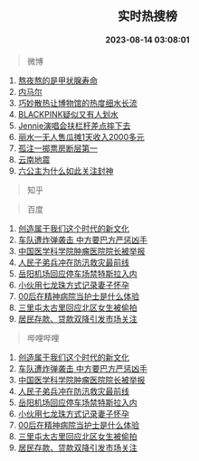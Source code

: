 <div align="center"><h2>实时热搜榜</h2><h4>2023-08-14 03:08:01</h4></div>

> 微博  

1. [熬夜熬的是甲状腺寿命](https://s.weibo.com/weibo?q=%23%E7%86%AC%E5%A4%9C%E7%86%AC%E7%9A%84%E6%98%AF%E7%94%B2%E7%8A%B6%E8%85%BA%E5%AF%BF%E5%91%BD%23&t=31&band_rank=1&Refer=top)<br />
2. [内马尔](https://s.weibo.com/weibo?q=%E5%86%85%E9%A9%AC%E5%B0%94&t=31&band_rank=2&Refer=top)<br />
3. [巧妙散热让博物馆的热度细水长流](https://s.weibo.com/weibo?q=%23%E5%B7%A7%E5%A6%99%E6%95%A3%E7%83%AD%E8%AE%A9%E5%8D%9A%E7%89%A9%E9%A6%86%E7%9A%84%E7%83%AD%E5%BA%A6%E7%BB%86%E6%B0%B4%E9%95%BF%E6%B5%81%23&t=31&band_rank=3&Refer=top)<br />
4. [BLACKPINK疑似又有人划水](https://s.weibo.com/weibo?q=%23BLACKPINK%E7%96%91%E4%BC%BC%E5%8F%88%E6%9C%89%E4%BA%BA%E5%88%92%E6%B0%B4%23&t=31&band_rank=4&Refer=top)<br />
5. [Jennie演唱会扶栏杆差点摔下去](https://s.weibo.com/weibo?q=%23Jennie%E6%BC%94%E5%94%B1%E4%BC%9A%E6%89%B6%E6%A0%8F%E6%9D%86%E5%B7%AE%E7%82%B9%E6%91%94%E4%B8%8B%E5%8E%BB%23&t=31&band_rank=5&Refer=top)<br />
6. [丽水一无人售瓜摊1天收入2000多元](https://s.weibo.com/weibo?q=%23%E4%B8%BD%E6%B0%B4%E4%B8%80%E6%97%A0%E4%BA%BA%E5%94%AE%E7%93%9C%E6%91%8A1%E5%A4%A9%E6%94%B6%E5%85%A52000%E5%A4%9A%E5%85%83%23&t=31&band_rank=6&Refer=top)<br />
7. [孤注一掷票房断层第一](https://s.weibo.com/weibo?q=%23%E5%AD%A4%E6%B3%A8%E4%B8%80%E6%8E%B7%E7%A5%A8%E6%88%BF%E6%96%AD%E5%B1%82%E7%AC%AC%E4%B8%80%23&t=31&band_rank=7&Refer=top)<br />
8. [云南地震](https://s.weibo.com/weibo?q=%23%E4%BA%91%E5%8D%97%E5%9C%B0%E9%9C%87%23&t=31&band_rank=8&Refer=top)<br />
9. [六公主为什么如此关注封神](https://s.weibo.com/weibo?q=%23%E5%85%AD%E5%85%AC%E4%B8%BB%E4%B8%BA%E4%BB%80%E4%B9%88%E5%A6%82%E6%AD%A4%E5%85%B3%E6%B3%A8%E5%B0%81%E7%A5%9E%23&t=31&band_rank=9&Refer=top)<br />

> 知乎  


> 百度  

1. [创造属于我们这个时代的新文化](https://www.baidu.com/s?wd=%E5%88%9B%E9%80%A0%E5%B1%9E%E4%BA%8E%E6%88%91%E4%BB%AC%E8%BF%99%E4%B8%AA%E6%97%B6%E4%BB%A3%E7%9A%84%E6%96%B0%E6%96%87%E5%8C%96&sa=fyb_news&rsv_dl=fyb_news)<br />
2. [车队遭炸弹袭击 中方要巴方严惩凶手](https://www.baidu.com/s?wd=%E8%BD%A6%E9%98%9F%E9%81%AD%E7%82%B8%E5%BC%B9%E8%A2%AD%E5%87%BB+%E4%B8%AD%E6%96%B9%E8%A6%81%E5%B7%B4%E6%96%B9%E4%B8%A5%E6%83%A9%E5%87%B6%E6%89%8B&sa=fyb_news&rsv_dl=fyb_news)<br />
3. [中国医学科学院肿瘤医院院长被举报](https://www.baidu.com/s?wd=%E4%B8%AD%E5%9B%BD%E5%8C%BB%E5%AD%A6%E7%A7%91%E5%AD%A6%E9%99%A2%E8%82%BF%E7%98%A4%E5%8C%BB%E9%99%A2%E9%99%A2%E9%95%BF%E8%A2%AB%E4%B8%BE%E6%8A%A5&sa=fyb_news&rsv_dl=fyb_news)<br />
4. [人民子弟兵冲在防汛救灾最前线](https://www.baidu.com/s?wd=%E4%BA%BA%E6%B0%91%E5%AD%90%E5%BC%9F%E5%85%B5%E5%86%B2%E5%9C%A8%E9%98%B2%E6%B1%9B%E6%95%91%E7%81%BE%E6%9C%80%E5%89%8D%E7%BA%BF&sa=fyb_news&rsv_dl=fyb_news)<br />
5. [岳阳机场回应停车场禁特斯拉入内](https://www.baidu.com/s?wd=%E5%B2%B3%E9%98%B3%E6%9C%BA%E5%9C%BA%E5%9B%9E%E5%BA%94%E5%81%9C%E8%BD%A6%E5%9C%BA%E7%A6%81%E7%89%B9%E6%96%AF%E6%8B%89%E5%85%A5%E5%86%85&sa=fyb_news&rsv_dl=fyb_news)<br />
6. [小伙用七龙珠方式记录妻子怀孕](https://www.baidu.com/s?wd=%E5%B0%8F%E4%BC%99%E7%94%A8%E4%B8%83%E9%BE%99%E7%8F%A0%E6%96%B9%E5%BC%8F%E8%AE%B0%E5%BD%95%E5%A6%BB%E5%AD%90%E6%80%80%E5%AD%95&sa=fyb_news&rsv_dl=fyb_news)<br />
7. [00后在精神病院当护士是什么体验](https://www.baidu.com/s?wd=00%E5%90%8E%E5%9C%A8%E7%B2%BE%E7%A5%9E%E7%97%85%E9%99%A2%E5%BD%93%E6%8A%A4%E5%A3%AB%E6%98%AF%E4%BB%80%E4%B9%88%E4%BD%93%E9%AA%8C&sa=fyb_news&rsv_dl=fyb_news)<br />
8. [三里屯太古里回应北区女生被偷拍](https://www.baidu.com/s?wd=%E4%B8%89%E9%87%8C%E5%B1%AF%E5%A4%AA%E5%8F%A4%E9%87%8C%E5%9B%9E%E5%BA%94%E5%8C%97%E5%8C%BA%E5%A5%B3%E7%94%9F%E8%A2%AB%E5%81%B7%E6%8B%8D&sa=fyb_news&rsv_dl=fyb_news)<br />
9. [居民存款、贷款双降引发市场关注](https://www.baidu.com/s?wd=%E5%B1%85%E6%B0%91%E5%AD%98%E6%AC%BE%E3%80%81%E8%B4%B7%E6%AC%BE%E5%8F%8C%E9%99%8D%E5%BC%95%E5%8F%91%E5%B8%82%E5%9C%BA%E5%85%B3%E6%B3%A8&sa=fyb_news&rsv_dl=fyb_news)<br />

> 哔哩哔哩  

1. [创造属于我们这个时代的新文化](https://www.baidu.com/s?wd=%E5%88%9B%E9%80%A0%E5%B1%9E%E4%BA%8E%E6%88%91%E4%BB%AC%E8%BF%99%E4%B8%AA%E6%97%B6%E4%BB%A3%E7%9A%84%E6%96%B0%E6%96%87%E5%8C%96&sa=fyb_news&rsv_dl=fyb_news)<br />
2. [车队遭炸弹袭击 中方要巴方严惩凶手](https://www.baidu.com/s?wd=%E8%BD%A6%E9%98%9F%E9%81%AD%E7%82%B8%E5%BC%B9%E8%A2%AD%E5%87%BB+%E4%B8%AD%E6%96%B9%E8%A6%81%E5%B7%B4%E6%96%B9%E4%B8%A5%E6%83%A9%E5%87%B6%E6%89%8B&sa=fyb_news&rsv_dl=fyb_news)<br />
3. [中国医学科学院肿瘤医院院长被举报](https://www.baidu.com/s?wd=%E4%B8%AD%E5%9B%BD%E5%8C%BB%E5%AD%A6%E7%A7%91%E5%AD%A6%E9%99%A2%E8%82%BF%E7%98%A4%E5%8C%BB%E9%99%A2%E9%99%A2%E9%95%BF%E8%A2%AB%E4%B8%BE%E6%8A%A5&sa=fyb_news&rsv_dl=fyb_news)<br />
4. [人民子弟兵冲在防汛救灾最前线](https://www.baidu.com/s?wd=%E4%BA%BA%E6%B0%91%E5%AD%90%E5%BC%9F%E5%85%B5%E5%86%B2%E5%9C%A8%E9%98%B2%E6%B1%9B%E6%95%91%E7%81%BE%E6%9C%80%E5%89%8D%E7%BA%BF&sa=fyb_news&rsv_dl=fyb_news)<br />
5. [岳阳机场回应停车场禁特斯拉入内](https://www.baidu.com/s?wd=%E5%B2%B3%E9%98%B3%E6%9C%BA%E5%9C%BA%E5%9B%9E%E5%BA%94%E5%81%9C%E8%BD%A6%E5%9C%BA%E7%A6%81%E7%89%B9%E6%96%AF%E6%8B%89%E5%85%A5%E5%86%85&sa=fyb_news&rsv_dl=fyb_news)<br />
6. [小伙用七龙珠方式记录妻子怀孕](https://www.baidu.com/s?wd=%E5%B0%8F%E4%BC%99%E7%94%A8%E4%B8%83%E9%BE%99%E7%8F%A0%E6%96%B9%E5%BC%8F%E8%AE%B0%E5%BD%95%E5%A6%BB%E5%AD%90%E6%80%80%E5%AD%95&sa=fyb_news&rsv_dl=fyb_news)<br />
7. [00后在精神病院当护士是什么体验](https://www.baidu.com/s?wd=00%E5%90%8E%E5%9C%A8%E7%B2%BE%E7%A5%9E%E7%97%85%E9%99%A2%E5%BD%93%E6%8A%A4%E5%A3%AB%E6%98%AF%E4%BB%80%E4%B9%88%E4%BD%93%E9%AA%8C&sa=fyb_news&rsv_dl=fyb_news)<br />
8. [三里屯太古里回应北区女生被偷拍](https://www.baidu.com/s?wd=%E4%B8%89%E9%87%8C%E5%B1%AF%E5%A4%AA%E5%8F%A4%E9%87%8C%E5%9B%9E%E5%BA%94%E5%8C%97%E5%8C%BA%E5%A5%B3%E7%94%9F%E8%A2%AB%E5%81%B7%E6%8B%8D&sa=fyb_news&rsv_dl=fyb_news)<br />
9. [居民存款、贷款双降引发市场关注](https://www.baidu.com/s?wd=%E5%B1%85%E6%B0%91%E5%AD%98%E6%AC%BE%E3%80%81%E8%B4%B7%E6%AC%BE%E5%8F%8C%E9%99%8D%E5%BC%95%E5%8F%91%E5%B8%82%E5%9C%BA%E5%85%B3%E6%B3%A8&sa=fyb_news&rsv_dl=fyb_news)<br />
